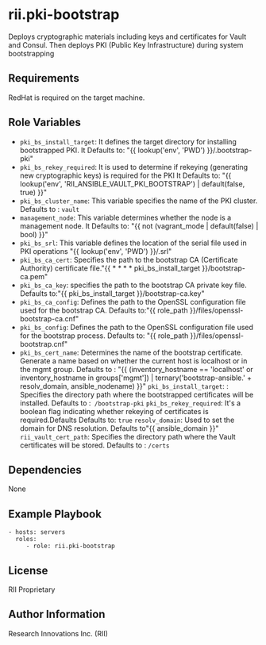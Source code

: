 rii.pki-bootstrap
=========
Deploys cryptographic materials including keys and certificates for Vault and Consul. Then deploys PKI (Public Key Infrastructure) during system bootstrapping

Requirements
------------

RedHat is required on the target machine.

Role Variables
--------------

* `pki_bs_install_target`: It defines the target directory for installing bootstrapped PKI. It Defaults to: "{{ lookup('env', 'PWD') }}/.bootstrap-pki"
* `pki_bs_rekey_required`: It is used to determine if rekeying (generating new cryptographic keys) is required for the PKI
 It Defaults to: "{{ lookup('env', 'RII_ANSIBLE_VAULT_PKI_BOOTSTRAP') | default(false, true) }}"
* `pki_bs_cluster_name`: This variable specifies the name of the PKI cluster. Defaults to : `vault`
* `management_node`: This variable determines whether the node is a management node. It Defaults to: "{{ not (vagrant_mode | default(false) | bool) }}"
* `pki_bs_srl`: This variable defines the location of the serial file used in PKI operations "{{ lookup('env', 'PWD') }}/.srl"
* `pki_bs_ca_cert`: Specifies the path to the bootstrap CA (Certificate Authority) certificate file."{{ * * * * 
pki_bs_install_target }}/bootstrap-ca.pem"
* `pki_bs_ca_key`: specifies the path to the bootstrap CA private key file. Defaults to:"{{ pki_bs_install_target }}/bootstrap-ca.key"
* `pki_bs_ca_config`: Defines the path to the OpenSSL configuration file used for the bootstrap CA. Defaults to:"{{ role_path }}/files/openssl-bootstrap-ca.cnf"
* `pki_bs_config`: Defines the path to the OpenSSL configuration file used for the bootstrap process. Defaults to: "{{ role_path }}/files/openssl-bootstrap.cnf"
* `pki_bs_cert_name`: Determines the name of the bootstrap certificate. Generate a name based on whether the current host is localhost or in the mgmt group. Defaults to : "{{ (inventory_hostname == 'localhost' or inventory_hostname in groups['mgmt'])
                    | ternary('bootstrap-ansible.' + resolv_domain, ansible_nodename) }}"
`pki_bs_install_target`: : Specifies the directory path where the bootstrapped certificates will be installed. Defaults to :` /bootstrap-pki`
`pki_bs_rekey_required`: It's a boolean flag indicating whether rekeying of certificates is required.Defaults Defaults to: `true`
`resolv_domain`: Used to set the domain for DNS resolution. Defaults to"{{ ansible_domain }}"
`rii_vault_cert_path`:  Specifies the directory path where the Vault certificates will be stored. Defaults to : `/certs`

Dependencies
-----------

None

Example Playbook
----------------

    - hosts: servers
      roles:
         - role: rii.pki-bootstrap

License
-------

RII Proprietary

Author Information
------------------

Research Innovations Inc. (RII)
